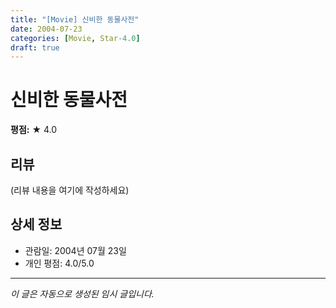 ```yaml
---
title: "[Movie] 신비한 동물사전"
date: 2004-07-23
categories: [Movie, Star-4.0]
draft: true
---
```


# 신비한 동물사전

**평점:** ★ 4.0

## 리뷰

(리뷰 내용을 여기에 작성하세요)

## 상세 정보

- 관람일: 2004년 07월 23일
- 개인 평점: 4.0/5.0

---

*이 글은 자동으로 생성된 임시 글입니다.*
